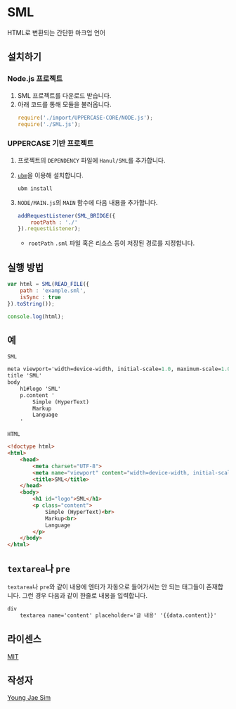 # SML
HTML로 변환되는 간단한 마크업 언어

## 설치하기
### Node.js 프로젝트
1. SML 프로젝트를 다운로드 받습니다.
2. 아래 코드를 통해 모듈을 불러옵니다.
	```javascript
	require('./import/UPPERCASE-CORE/NODE.js');
	require('./SML.js');
	```

### UPPERCASE 기반 프로젝트
1. 프로젝트의 `DEPENDENCY` 파일에 `Hanul/SML`를 추가합니다.
2. [`ubm`](https://www.npmjs.com/package/ubm)을 이용해 설치합니다.
    ```
    ubm install
    ```
3. `NODE/MAIN.js`의 `MAIN` 함수에 다음 내용을 추가합니다.
	```javascript
	addRequestListener(SML_BRIDGE({
		rootPath : './'
	}).requestListener);
	```
	
	- `rootPath` `.sml` 파일 혹은 리소스 등이 저장된 경로를 지정합니다.

## 실행 방법
```javascript
var html = SML(READ_FILE({
	path : 'example.sml',
	isSync : true
}).toString());

console.log(html);
```

## 예
`SML`
```sml
meta viewport='width=device-width, initial-scale=1.0, maximum-scale=1.0, minimum-scale=1.0, user-scalable=no'
title 'SML'
body
	h1#logo 'SML'
	p.content '
		Simple (HyperText)
		Markup
		Language
	'
```

`HTML`
```html
<!doctype html>
<html>
	<head>
		<meta charset="UTF-8">
		<meta name="viewport" content="width=device-width, initial-scale=1.0, maximum-scale=1.0, minimum-scale=1.0, user-scalable=no">
		<title>SML</title>
	</head>
	<body>
		<h1 id="logo">SML</h1>
		<p class="content">
			Simple (HyperText)<br>
			Markup<br>
			Language
		</p>
	</body>
</html>
```

## `textarea`나 `pre`
`textarea`나 `pre`와 같이 내용에 엔터가 자동으로 들어가서는 안 되는 태그들이 존재합니다. 그런 경우 다음과 같이 한줄로 내용을 입력합니다.
```sml
div
	textarea name='content' placeholder='글 내용' '{{data.content}}'
```

## 라이센스
[MIT](LICENSE)

## 작성자
[Young Jae Sim](https://github.com/Hanul)